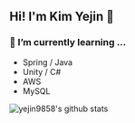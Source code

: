 ## Hi! I'm Kim Yejin 👋
### 🌱 I’m currently learning ...
* Spring / Java
* Unity / C#
* AWS 
* MySQL

![yejin9858's github stats](https://github-readme-stats.vercel.app/api?username=yejin9858&show_icons=true)

<!--
**yejin9858/yejin9858** is a ✨ _special_ ✨ repository because its `README.md` (this file) appears on your GitHub profile.

Here are some ideas to get you started:

- 🔭 I’m currently working on ...
- 🌱 I’m currently learning ...
- 👯 I’m looking to collaborate on ...
- 🤔 I’m looking for help with ...
- 💬 Ask me about ...
- 📫 How to reach me: ...
- 😄 Pronouns: ...
- ⚡ Fun fact: ...
-->
